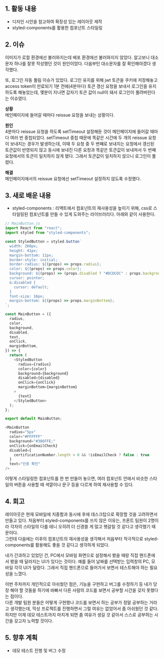 ## 1. 활동 내용
- 디자인 시안을 참고하여 확장성 있는 레이아웃 제작
- styled-components를 활용한 컴포넌트 스타일링

## 2. 이슈
이미지가 로컬 환경에선 불러와지는데 배포 환경에선 불러와지지 않았다. 알고보니 대소문자 하나를 잘못 작성했던 것이 원인이었다. 다음부턴 대소문자를 잘 확인해야겠다 생각했다.

또, 로그인 자동 풀림 이슈가 있었다. 로그인 유지를 위해 jwt 토큰을 쿠키에 저장해놓고 access token이 만료되기 1분 전에(4분마다) 토큰 갱신 요청을 보내서 로그인을 유지하도록 해놓았는데,
몇분이 지나면 갑자기 토큰 값이 null이 돼서 로그인이 풀려버린다는 이슈였다.

**상황**  
메인페이지에 들어갈 때마다 reissue 요청을 보내는 상황이다.

**원인**  
4분마다 reissue 요청을 하도록 setTimeout 설정해둔 것이 메인페이지에 들어갈 때마다 여러 번 중첩되었다. setTimeout 중첩 때문에 똑같은 시간에 두 개의 reissue 요청이 보내지는 경우가 발생하는데, 이때 두 요청 중 두 번째로 보내지는 요청에서 갱신된 토큰값이 반영되지 않고 동시에 보내진 다른 요청과 똑같은 토큰값이 보내져서 두 번째 요청에서의 토큰이 일치하지 않게 됐다. 그래서 토큰값이 일치하지 않으니 로그인이 풀렸다.

**해결**  
메인페이지에서의 reissue 요청에선 setTimeout 설정하지 않도록 수정했다.

## 3. 새로 배운 내용
- styled-components : 리액트에서 컴포넌트의 재사용성을 높이기 위해, css로 스타일링된 컴포넌트를 만들 수 있게 도와주는 라이브러리다.
아래와 같이 사용한다.
```javascript
// MainButton.js
import React from "react";
import styled from "styled-components";

const StyledButton = styled.button`
  width: 260px;
  height: 41px;
  margin-bottom: 11px;
  border-style: initial;
  border-radius: ${(props) => props.radius};
  color: ${(props) => props.color};
  background: ${(props) => (props.disabled ? "#DCDCDC" : props.background)};
  cursor: pointer;
  &:disabled {
    cursor: default;
  }
  font-size: 16px;
  margin-bottom: ${(props) => props.marginBottom};
`;

const MainButton = ({
  radius,
  color,
  background,
  disabled,
  text,
  onClick,
  marginBottom,
}) => {
  return (
    <StyledButton
      radius={radius}
      color={color}
      background={background}
      disabled={disabled}
      onClick={onClick}
      marginBottom={marginBottom}
    >
      {text}
    </StyledButton>
  );
};

export default MainButton;
```
```javascript
<MainButton
  radius="5px"
  color="#FFFFFF"
  background="#386FFE;"
  onClick={onEmailCheck}
  disabled={
    certificationNumber.length > 0 && !isEmailCheck ? false : true
  }
  text="인증 확인"
/>
```
이렇게 스타일링한 컴포넌트를 한 번 만들어 놓으면, 여러 컴포넌트 안에서 비슷한 스타일의 버튼을 사용할 때 색깔이나 문구 등을 다르게 하여 재사용할 수 있다.
## 4. 회고
레이아웃은 현재 모바일에 치중함과 동시에 후에 데스크탑으로 확장할 것을 고려하면서 만들고 있다.
처음부터 styled-components를 쓰지 않은 이유는, 프론트 팀원이 2명이라 각자의 스타일의 다를 테니 오히려 더 신경쓸 게 많고 헷갈릴 것 같다고 생각했기 때문이다.  
그런데 다음에는 이후의 컴포넌트의 재사용성을 생각해서 처음부터 적극적으로 styled-components를 활용해도 좋을 것 같다고 생각하게 되었다.

내가 간과하고 있었던 건, PC에서 모바일 화면으로 설정해서 봤을 때랑 직접 핸드폰에서 봤을 때 달라지는 UI가 있다는 것이다. 예를 들어 날짜를 선택받는 입력창의 PC, 모바일 각각 UI가 달랐다.
그래서 직접 핸드폰으로 들어가서 보면서 테스트해야 하는 필요성을 느꼈다.

이번 주차까지 개인적으로 아쉬웠던 점은, 기능을 구현하고 버그를 수정하기 등 내가 당장 해야 할 것들을 하기에 바빠서 다른 사람의 코드를 보면서 공부할 시간을 갖지 못했다는 점이다.  
다른 개발 팀원 분들은 어떻게 구현했나 코드를 보면서 하는 공부가 정말 공부하는 거라고 생각했는데, 막상 프로젝트를 진행하면서 그럴 여유는 없었어서 좀 아쉬웠던 것 같다.  
하지만 이제 데모 테스트까지 마치게 되면 좀 여유가 생길 것 같아서 스스로 공부하는 시간을 갖고자 노력할 것이다.

## 5. 향후 계획
- 데모 테스트 진행 및 버그 수정
